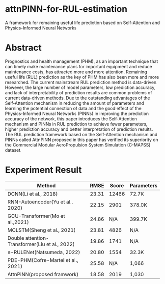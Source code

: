 # attnPINN-for-RUL-estimation
A framework for remaining useful life prediction based on Self-Attention and Physics-Informed Neural Networks
# Abstract
Prognostics and health management (PHM), as an important technique that can timely make maintenance plans for important equipment and reduce maintenance costs, has attracted more and more attention. Remaining useful life (RUL) prediction as the key of PHM has also been more and more researched. The current mainstream RUL prediction method is data-driven. However, the large number of model parameters, low prediction accuracy, and lack of interpretability of prediction results are common problems of current data-driven methods. Due to the outstanding advantages of the Self-Attention mechanism in reducing the amount of parameters and learning the potential connection of data and the good effect of the Physics-Informed Neural Networks (PINNs) in improving the prediction accuracy of the network, this paper introduces the Self-Attention mechanism and PINNs in RUL prediction to achieve fewer parameters, higher prediction accuracy and better interpretation of prediction results. The RUL prediction framework based on the Self-Attention mechanism and PINNs called AttnPINN proposed in this paper has verified its superiority on the Commercial Modular AeroPropulsion System Simulation (C-MAPSS) dataset.
# Experiment Result
|Method|RMSE|Score|Parameters|
|-|-|-|-|
|DCNN(Li et al., 2018)|23.31|12466|72.7K|
RNN-Autoencoder(Yu et al.. 2020)|22.15|2901|378.0K
GCU-Transformer(Mo et al.,2021)|24.86|N/A|399.7K
MCLSTM(Sheng et al., 2021)|23.81|4826|N/A
Double attention-Transformer(Liu et al., 2022)|19.86|1741|N/A
e-RULENet(Natsumeda, 2022)|20.80|1554|32.3K
PDE-PHM(Cofre-Martel et al., 2021)|25.58|N/A|1,066
AttnPINN(proposed framwork)|18.58|2019|1,030

